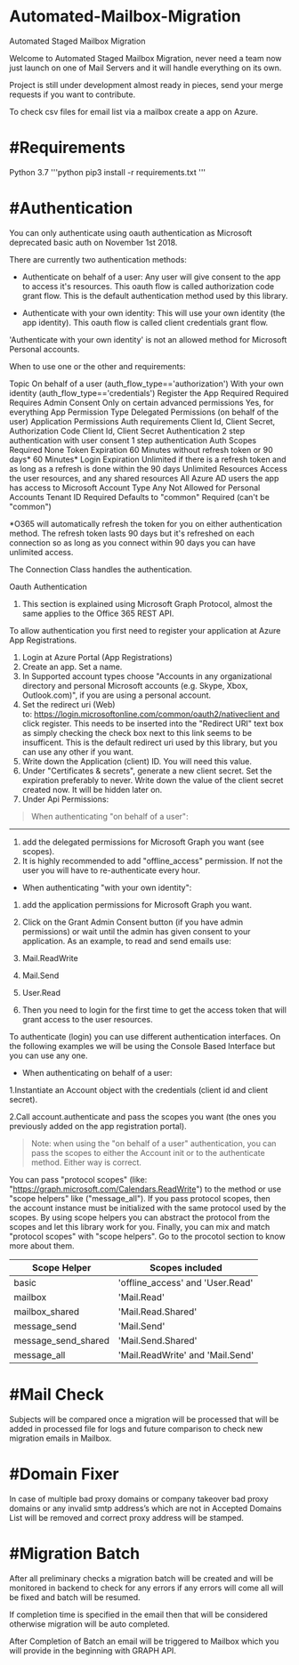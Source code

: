 # Automated-Mailbox-Migration
Automated Staged Mailbox Migration

Welcome to Automated Staged Mailbox Migration, never need a team now just launch on one of Mail Servers and it will handle everything on its own.

Project is still under development almost ready in pieces, send your merge requests if you want to contribute.

To check csv files for email list via a mailbox create a app on Azure.


#Requirements
=============

Python 3.7
'''python
pip3 install -r requirements.txt 
'''

#Authentication
===============

You can only authenticate using oauth authentication as Microsoft deprecated basic auth on November 1st 2018.

There are currently two authentication methods:

* Authenticate on behalf of a user: Any user will give consent to the app to access it's resources. This oauth flow is called authorization code grant flow. This is the default authentication method used by this library.

* Authenticate with your own identity: This will use your own identity (the app identity). This oauth flow is called client credentials grant flow.

'Authenticate with your own identity' is not an allowed method for Microsoft Personal accounts.

When to use one or the other and requirements:


Topic
On behalf of a user (auth_flow_type=='authorization')
With your own identity (auth_flow_type=='credentials')
Register the App
Required
Required
Requires Admin Consent
Only on certain advanced permissions
Yes, for everything
App Permission Type
Delegated Permissions (on behalf of the user)
Application Permissions
Auth requirements
Client Id, Client Secret, Authorization Code
Client Id, Client Secret
Authentication
2 step authentication with user consent
1 step authentication
Auth Scopes
Required
None
Token Expiration
60 Minutes without refresh token or 90 days*
60 Minutes*
Login Expiration
Unlimited if there is a refresh token and as long as a refresh is done within the 90 days
Unlimited
Resources
Access the user resources, and any shared resources
All Azure AD users the app has access to
Microsoft Account Type
Any
Not Allowed for Personal Accounts
Tenant ID Required
Defaults to "common"
Required (can't be "common")


*O365 will automatically refresh the token for you on either authentication method. The refresh token lasts 90 days but it's refreshed on each connection so as long as you connect within 90 days you can have unlimited access.

The Connection Class handles the authentication.

Oauth Authentication

1. This section is explained using Microsoft Graph Protocol, almost the same applies to the Office 365 REST API.

To allow authentication you first need to register your application at Azure App Registrations.
1. Login at Azure Portal (App Registrations)
2. Create an app. Set a name.
3. In Supported account types choose "Accounts in any organizational directory and personal Microsoft accounts (e.g. Skype, Xbox, Outlook.com)", if you are using a personal account.
4. Set the redirect uri (Web) to: https://login.microsoftonline.com/common/oauth2/nativeclient and click register. This needs to be inserted into the "Redirect URI" text box as simply checking the check box next to this link seems to be insufficent. This is the default redirect uri used by this library, but you can use any other if you want.
5. Write down the Application (client) ID. You will need this value.
6. Under "Certificates & secrets", generate a new client secret. Set the expiration preferably to never. Write down the value of the client secret created now. It will be hidden later on.
7. Under Api Permissions:

> When authenticating "on behalf of a user":
---
1. add the delegated permissions for Microsoft Graph you want (see scopes).
2. It is highly recommended to add "offline_access" permission. If not the user you will have to re-authenticate every hour.
* When authenticating "with your own identity":
1. add the application permissions for Microsoft Graph you want.
2. Click on the Grant Admin Consent button (if you have admin permissions) or wait until the admin has given consent to your application.
As an example, to read and send emails use:
3. Mail.ReadWrite
4. Mail.Send
5. User.Read

2. Then you need to login for the first time to get the access token that will grant access to the user resources.

To authenticate (login) you can use different authentication interfaces. On the following examples we will be using the Console Based Interface but you can use any one.

* When authenticating on behalf of a user:

1.Instantiate an Account object with the credentials (client id and client secret).

2.Call account.authenticate and pass the scopes you want (the ones you previously added on the app registration portal).


> Note: when using the "on behalf of a user" authentication, you can pass the scopes to either the Account init or to the authenticate method. Either way is correct.


You can pass "protocol scopes" (like: "https://graph.microsoft.com/Calendars.ReadWrite") to the method or use "scope helpers" like ("message_all"). If you pass protocol scopes, then the account instance must be initialized with the same protocol used by the scopes. By using scope helpers you can abstract the protocol from the scopes and let this library work for you.
Finally, you can mix and match "protocol scopes" with "scope helpers". Go to the procotol section to know more about them.

Scope Helper | Scopes included
------------ | ---------------
basic        | 'offline_access' and 'User.Read'
mailbox      | 'Mail.Read'
mailbox_shared |'Mail.Read.Shared'
message_send | 'Mail.Send'
message_send_shared |'Mail.Send.Shared'
message_all |'Mail.ReadWrite' and 'Mail.Send'


#Mail Check
===========

Subjects will be compared once a migration will be processed that will be added in processed file for logs and future comparison to check new migration emails in Mailbox.

#Domain Fixer
=============

In case of multiple bad proxy domains or company takeover bad proxy domains or any invalid smtp address’s which are not in Accepted Domains List will be removed and correct proxy address will be stamped.

#Migration Batch
================

After all preliminary checks a migration batch will be created and will be monitored in backend to check for any errors if any errors will come all will be fixed and batch will be resumed.

If completion time is specified in the email then that will be considered otherwise migration will be auto completed.

After Completion of Batch an email will be triggered to Mailbox which you will provide in the beginning with GRAPH API.
